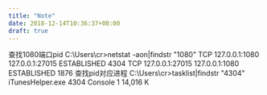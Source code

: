 ```yaml
---
title: "Note"
date: 2018-12-14T10:36:37+08:00
draft: true
---
```

查找1080端口pid
C:\Users\cr>netstat -aon|findstr "1080"
  TCP    127.0.0.1:1080         127.0.0.1:27015        ESTABLISHED     4304
  TCP    127.0.0.1:27015        127.0.0.1:1080         ESTABLISHED     1876
查找pid对应进程
C:\Users\cr>tasklist|findstr "4304"
iTunesHelper.exe              4304 Console                    1     14,016 K